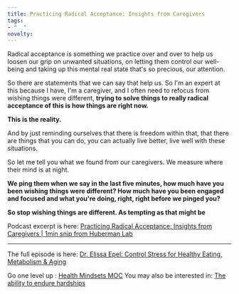 ```yaml
---
title: Practicing Radical Acceptance: Insights from Caregivers
tags:
- "  "
novelty:
---
```


Radical acceptance is something we practice over and over to help us loosen our grip on unwanted situations, on letting them control our well-being and taking up this mental real state that's so precious, our attention. 

So there are statements that we can say that help us. So I'm an expert at this because I have, I'm a caregiver, and I often need to refocus from wishing things were different, **trying to solve things to really radical acceptance of this is how things are right now.** 

**This is the reality.** 

And by just reminding ourselves that there is freedom within that, that there are things that you can do, you can actually live better, live well with these situations. 

So let me tell you what we found from our caregivers. We measure where their mind is at night. 

**We ping them when we say in the last five minutes, how much have you been wishing things were different? How much have you been engaged and focused and what you're doing, right, right before we pinged you?**

**So stop wishing things are different. As tempting as that might be**

Podcast excerpt is here:
[Practicing Radical Acceptance: Insights from Caregivers | 1min snip from Huberman Lab](https://share.snipd.com/snip/f0691dff-bba5-46e5-b95c-343c2da3ad8d)

----

The full episode is here:
[Dr. Elissa Epel: Control Stress for Healthy Eating, Metabolism & Aging](https://share.snipd.com/episode/e20587c2-a35b-4e7f-9197-815ab58b1eeb)

Go one level up : [Health Mindsets MOC](Maps/Health%20Mindsets%20MOC.md)
You may also be interested in: [The ability to endure hardships](Notes/The%20ability%20to%20endure%20hardships.md)
